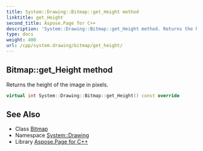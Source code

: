```yaml
---
title: System::Drawing::Bitmap::get_Height method
linktitle: get_Height
second_title: Aspose.Page for C++
description: 'System::Drawing::Bitmap::get_Height method. Returns the height of the image in pixels in C++.'
type: docs
weight: 400
url: /cpp/system.drawing/bitmap/get_height/
---
```

## Bitmap::get_Height method


Returns the height of the image in pixels.

```cpp
virtual int System::Drawing::Bitmap::get_Height() const override
```

## See Also

* Class [Bitmap](../)
* Namespace [System::Drawing](../../)
* Library [Aspose.Page for C++](../../../)
